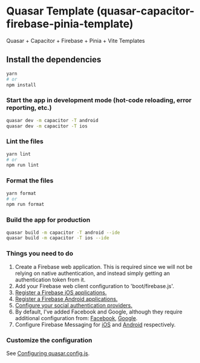 # Quasar Template (quasar-capacitor-firebase-pinia-template)

Quasar + Capacitor + Firebase + Pinia + Vite Templates

## Install the dependencies

```bash
yarn
# or
npm install
```

### Start the app in development mode (hot-code reloading, error reporting, etc.)

```bash
quasar dev -m capacitor -T android
quasar dev -m capacitor -T ios
```

### Lint the files

```bash
yarn lint
# or
npm run lint
```

### Format the files

```bash
yarn format
# or
npm run format
```

### Build the app for production

```bash
quasar build -m capacitor -T android --ide
quasar build -m capacitor -T ios --ide
```

### Things you need to do

1. Create a Firebase web application. This is required since we will not be relying on native authentication, and instead simply getting an authentication token from it.
2. Add your Firebase web client configuration to 'boot/firebase.js'.
3. [Register a Firebase iOS applications.](https://github.com/capawesome-team/capacitor-firebase/blob/main/docs/firebase-setup.md#ios)
4. [Register a Firebase Android applications.](https://github.com/capawesome-team/capacitor-firebase/blob/main/docs/firebase-setup.md#android)
5. [Configure your social authentication providers.](https://github.com/capawesome-team/capacitor-firebase/tree/b8232674f885350e324f866fda43796c968585a6/packages/authentication)
6. By default, I've added Facebook and Google, although they require additional configuration from: [Facebook](https://github.com/capawesome-team/capacitor-firebase/blob/b8232674f885350e324f866fda43796c968585a6/packages/authentication/docs/setup-facebook.md), [Google](https://github.com/capawesome-team/capacitor-firebase/blob/b8232674f885350e324f866fda43796c968585a6/packages/authentication/docs/setup-google.md).
7. Configure Firebase Messaging for [iOS](https://github.com/capawesome-team/capacitor-firebase/tree/b8232674f885350e324f866fda43796c968585a6/packages/messaging#ios) and [Android](https://github.com/capawesome-team/capacitor-firebase/tree/b8232674f885350e324f866fda43796c968585a6/packages/messaging#android) respectively.

### Customize the configuration

See [Configuring quasar.config.js](https://v2.quasar.dev/quasar-cli-vite/quasar-config-js).

